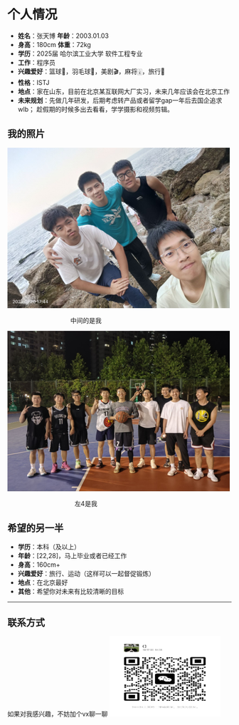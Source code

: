 # 个人情况
- **姓名**：张天博      **年龄**：2003.01.03
- **身高**：180cm      **体重**：72kg
- **学历**：2025届 哈尔滨工业大学 软件工程专业     
- **工作**：程序员
- **兴趣爱好**：篮球🏀，羽毛球🏸，美剧🎬，麻将🀈，旅行🧳
- **性格**：ISTJ
- **地点**：家在山东，目前在北京某互联网大厂实习，未来几年应该会在北京工作
- **未来规划**：先做几年研发，后期考虑转产品或者留学gap一年后去国企追求wlb；
               趁假期的时候多出去看看，学学摄影和视频剪辑。

## 我的照片

<img src="https://raw.githubusercontent.com/Elmo2022/pictureBed/master/img/202501111920421.jpg" alt="大连" width="500" height="360">
<p style="width:70%;text-align: center">中间的是我</p>

<img src="https://raw.githubusercontent.com/Elmo2022/pictureBed/master/img/202501111920087.jpg" alt="威海" width="500" height="360">
<p style="width:70%;text-align: center">左4是我</p>

## 希望的另一半
- **学历**：本科（及以上）
- **年龄**：[22,28]，马上毕业或者已经工作
- **身高**：160cm+
- **兴趣爱好**：旅行、运动（这样可以一起督促锻炼）
- **地点**：在北京最好
- **其他**：希望你对未来有比较清晰的目标

---
## 联系方式
如果对我感兴趣，不妨加个vx聊一聊
<img src="https://raw.githubusercontent.com/Elmo2022/pictureBed/master/img/202501111929763.jpg" alt="微信二维码" width="250" height="180">




